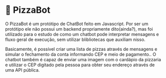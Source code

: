# 🍕 PizzaBot
 
O PizzaBot é um protótipo de ChatBot feito em Javascript. Por ser um protótipo ele não possui um backend propriamente dito(ainda?), mas foi utilizado para o estudo de como um chatbot pode interpretar mensagens e fluxo geral de execução, sem utilizar blibliotecas que auxiliam nisso.

Basicamente, é possível criar uma lista de pizzas através de mensagens e simular o fechamento da conta informando CEP e meio de pagamento.. O chatbot também é capaz de enviar uma imagem com o cardápio da pizzaria e utilizar o CEP digitado pela pessoa para obter seu endereço através de uma API pública. 
